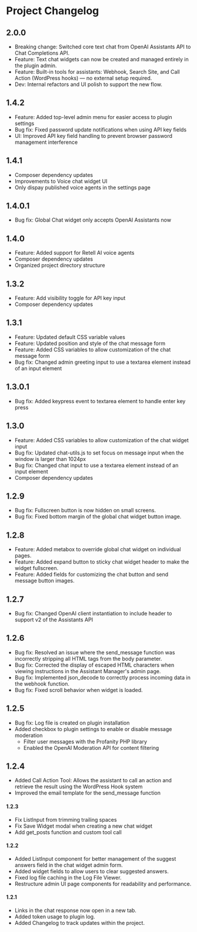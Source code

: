 # Project Changelog

## 2.0.0
- Breaking change: Switched core text chat from OpenAI Assistants API to Chat Completions API.
- Feature: Text chat widgets can now be created and managed entirely in the plugin admin.
- Feature: Built-in tools for assistants: Webhook, Search Site, and Call Action (WordPress hooks) — no external setup required.
- Dev: Internal refactors and UI polish to support the new flow.

## 1.4.2
- Feature: Added top-level admin menu for easier access to plugin settings
- Bug fix: Fixed password update notifications when using API key fields
- UI: Improved API key field handling to prevent browser password management interference

## 1.4.1
- Composer dependency updates
- Improvements to Voice chat widget UI
- Only dispay published voice agents in the settings page

## 1.4.0.1
- Bug fix: Global Chat widget only accepts OpenAI Assistants now

## 1.4.0
- Feature: Added support for Retell AI voice agents
- Composer dependency updates
- Organized project directory structure

## 1.3.2
- Feature: Add visibility toggle for API key input
- Composer dependency updates

## 1.3.1
- Feature: Updated default CSS variable values
- Feature: Updated position and style of the chat message form
- Feature: Added CSS variables to allow customization of the chat message form
- Bug fix: Changed admin greeting input to use a textarea element instead of an input element

## 1.3.0.1
- Bug fix: Added keypress event to textarea element to handle enter key press

## 1.3.0
- Feature: Added CSS variables to allow customization of the chat widget input
- Bug fix: Updated chat-utils.js to set focus on message input when the window is larger than 1024px
- Bug fix: Changed chat input to use a textarea element instead of an input element
- Composer dependency updates

## 1.2.9
- Bug fix: Fullscreen button is now hidden on small screens.
- Bug fix: Fixed bottom margin of the global chat widget button image.

## 1.2.8
- Feature: Added metabox to override global chat widget on individual pages.
- Feature: Added expand button to sticky chat widget header to make the widget fullscreen.
- Feature: Added fields for customizing the chat button and send message button images.

## 1.2.7
- Bug fix: Changed OpenAI client instantiation to include header to support v2 of the Assistants API 

## 1.2.6
- Bug fix: Resolved an issue where the send_message function was incorrectly stripping all HTML tags from the body parameter.
- Bug fix: Corrected the display of escaped HTML characters when viewing instructions in the Assistant Manager's admin page.
- Bug fix: Implemented json_decode to correctly process incoming data in the webhook function.
- Bug fix: Fixed scroll behavior when widget is loaded.

## 1.2.5
- Bug fix: Log file is created on plugin installation
- Added checkbox to plugin settings to enable or disable message moderation
    - Filter user messages with the Profanity PHP library
    - Enabled the OpenAI Moderation API for content filtering

## 1.2.4
- Added Call Action Tool: Allows the assistant to call an action and retrieve the result using the WordPress Hook system
- Improved the email template for the send_message function

#### 1.2.3
- Fix ListInput from trimming trailing spaces
- Fix Save Widget modal when creating a new chat widget
- Add get_posts function and custom tool call

#### 1.2.2
- Added ListInput component for better management of the suggest answers field in the chat widget admin form.
- Added widget fields to allow users to clear suggested answers.
- Fixed log file caching in the Log File Viewer.
- Restructure admin UI page components for readability and performance.

#### 1.2.1
- Links in the chat response now open in a new tab.
- Added token usage to plugin log.
- Added Changelog to track updates within the project.
